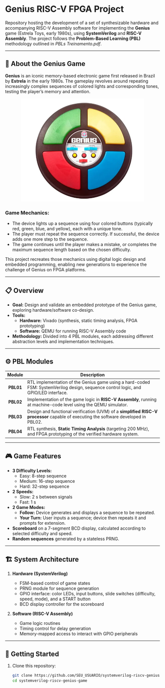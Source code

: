# Genius RISC-V FPGA Project

Repository hosting the development of a set of synthesizable hardware and accompanying RISC-V Assembly software for implementing the **Genius** game (Estrela Toys, early 1980s), using **SystemVerilog** and **RISC-V Assembly**. The project follows the **Problem-Based Learning (PBL)** methodology outlined in *PBLs Treinamento.pdf*.

---

## 🧠 About the Genius Game

**Genius** is an iconic memory-based electronic game first released in Brazil by **Estrela** in the early 1980s. The gameplay revolves around repeating increasingly complex sequences of colored lights and corresponding tones, testing the player’s memory and attention.

<p align="center">
  <img src="/docs/figs/genius-game.png" alt="Genius Game" width="400"/>
</p>

### Game Mechanics:

- The device lights up a sequence using four colored buttons (typically red, green, blue, and yellow), each with a unique tone.
- The player must repeat the sequence correctly. If successful, the device adds one more step to the sequence.
- The game continues until the player makes a mistake, or completes the maximum sequence length based on the chosen difficulty.

This project recreates those mechanics using digital logic design and embedded programming, enabling new generations to experience the challenge of Genius on FPGA platforms.

---

## 📋 Overview

- **Goal:** Design and validate an embedded prototype of the Genius game, exploring hardware/software co-design.  
- **Tools:**
  - **Hardware:** Vivado (synthesis, static timing analysis, FPGA prototyping)  
  - **Software:** QEMU for running RISC-V Assembly code  
- **Methodology:** Divided into 4 PBL modules, each addressing different abstraction levels and implementation techniques.

---

## ⚙️ PBL Modules

| Module   | Description                                                                                                                               |
|:--------:|-------------------------------------------------------------------------------------------------------------------------------------------|
| **PBL01** | RTL implementation of the Genius game using a hard-coded FSM: SystemVerilog design, sequence control logic, and GPIO/LED interface.      |
| **PBL02** | Implementation of the game logic in **RISC-V Assembly**, running at machine-code level using the QEMU simulator.                         |
| **PBL03** | Design and functional verification (UVM) of a **simplified RISC-V processor** capable of executing the software developed in PBL02.      |
| **PBL04** | RTL synthesis, **Static Timing Analysis** (targeting 200 MHz), and FPGA prototyping of the verified hardware system.                     |

---

## 🎮 Game Features

- **3 Difficulty Levels:**
  - Easy: 8-step sequence  
  - Medium: 16-step sequence  
  - Hard: 32-step sequence  
- **2 Speeds:**
  - Slow: 2 s between signals  
  - Fast: 1 s  
- **2 Game Modes:**
  - **Follow:** Device generates and displays a sequence to be repeated.  
  - **Your Turn:** User inputs a sequence; device then repeats it and prompts for extension.  
- **Scoreboard** on a 7-segment BCD display, calculated according to selected difficulty and speed.  
- **Random sequences** generated by a stateless PRNG.

---

## 🏗️ System Architecture

1. **Hardware (SystemVerilog)**  
   - FSM-based control of game states  
   - PRNG module for sequence generation  
   - GPIO interface: color LEDs, input buttons, slide switches (difficulty, speed, mode), and a START button  
   - BCD display controller for the scoreboard  

2. **Software (RISC-V Assembly)**  
   - Game logic routines  
   - Timing control for delay generation  
   - Memory-mapped access to interact with GPIO peripherals  

---

## 🚀 Getting Started

1. Clone this repository:  
   ```bash
   git clone https://github.com/SEU_USUARIO/systemverilog-riscv-genius-game.git
   cd systemverilog-riscv-genius-game
